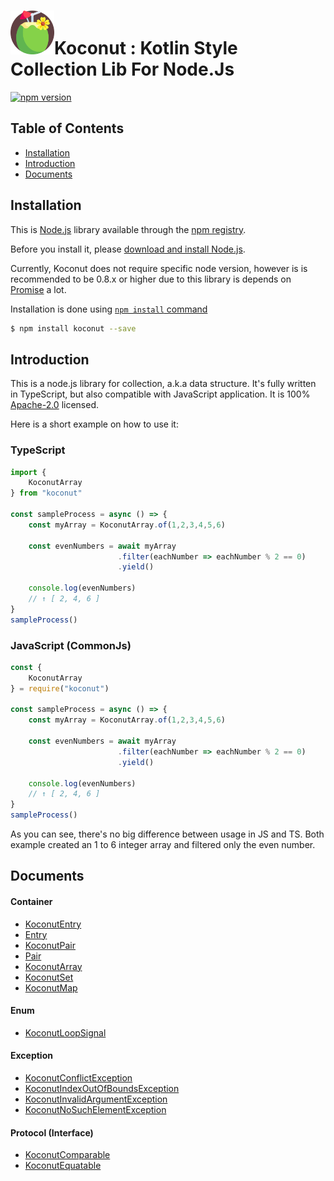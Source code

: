 # <img src="ReadMeRes/logo.png" alt="Koconut Logo" width="70" height="70">Koconut : Kotlin Style Collection Lib For Node.Js 

[![npm version](https://img.shields.io/npm/v/koconut.svg?color=RED&label=Koconut&style=plastic&logo=npm)](https://www.npmjs.com/settings/ayteneve93/packages)

## Table of Contents
- [Installation](#Installation)
- [Introduction](#Introduction)
- [Documents](#Documents)

## Installation

This is [Node.js](https://nodejs.org/en/) library available through the [npm registry](https://www.npmjs.com/).

Before you install it, please [download and install Node.js](https://nodejs.org/en/download/).

Currently, Koconut does not require specific node version, however is is recommended to be 0.8.x or higher due to this library
is depends on [Promise](https://developer.mozilla.org/en-US/docs/Web/JavaScript/Reference/Global_Objects/Promise) a lot.

Installation is done using [`npm install` command](https://docs.npmjs.com/getting-started/installing-npm-packages-locally)

```sh
$ npm install koconut --save
```

## Introduction

This is a node.js library for collection, a.k.a data structure. It's fully written in TypeScript, but also compatible with JavaScript application. It is 100% [Apache-2.0](https://github.com/ApexCaptain/Koconut/blob/master/LICENSE) licensed.

Here is a short example on how to use it:

### TypeScript
```ts
import {
    KoconutArray
} from "koconut"

const sampleProcess = async () => {
    const myArray = KoconutArray.of(1,2,3,4,5,6)

    const evenNumbers = await myArray
                        .filter(eachNumber => eachNumber % 2 == 0)
                        .yield()

    console.log(evenNumbers)
    // ↑ [ 2, 4, 6 ]
}
sampleProcess()
```

### JavaScript (CommonJs)
``` js
const {
    KoconutArray
} = require("koconut")

const sampleProcess = async () => {
    const myArray = KoconutArray.of(1,2,3,4,5,6)
    
    const evenNumbers = await myArray
                        .filter(eachNumber => eachNumber % 2 == 0)
                        .yield()

    console.log(evenNumbers)
    // ↑ [ 2, 4, 6 ]
}
sampleProcess()
```

As you can see, there's no big difference between usage in JS and TS. Both example created an 1 to 6 integer array and filtered only the even number.

## Documents
#### Container
- [KoconutEntry](https://apexcaptain.github.io/Koconut/classes/_container_base_koconutentry_.koconutentry.html)
- [Entry](https://apexcaptain.github.io/Koconut/classes/_container_base_koconutentry_.entry.html)
- [KoconutPair](https://apexcaptain.github.io/Koconut/classes/_container_base_koconutpair_.koconutpair.html)
- [Pair](https://apexcaptain.github.io/Koconut/classes/_container_base_koconutpair_.pair.html)
- [KoconutArray](https://apexcaptain.github.io/Koconut/classes/_container_collection_array_koconutarray_.koconutarray.html)
- [KoconutSet](https://apexcaptain.github.io/Koconut/modules/_container_collection_set_koconutset_.html)
- [KoconutMap](https://apexcaptain.github.io/Koconut/classes/_container_map_koconutmap_.koconutmap.html)
#### Enum
- [KoconutLoopSignal](https://apexcaptain.github.io/Koconut/enums/_enum_koconutloopsignal_.koconutloopsignal.html)
#### Exception
- [KoconutConflictException](https://apexcaptain.github.io/Koconut/classes/_exception_koconutexceptions_.koconutconflictexception.html)
- [KoconutIndexOutOfBoundsException](https://apexcaptain.github.io/Koconut/classes/_exception_koconutexceptions_.koconutindexoutofboundsexception.html)
- [KoconutInvalidArgumentException](https://apexcaptain.github.io/Koconut/classes/_exception_koconutexceptions_.koconutinvalidargumentexception.html)
- [KoconutNoSuchElementException](https://apexcaptain.github.io/Koconut/classes/_exception_koconutexceptions_.koconutnosuchelementexception.html)
#### Protocol (Interface)
- [KoconutComparable](https://apexcaptain.github.io/Koconut/interfaces/_protocol_koconutcomparable_.koconutcomparable.html)
- [KoconutEquatable](https://apexcaptain.github.io/Koconut/interfaces/_protocol_koconutequatable_.koconutequatable.html)